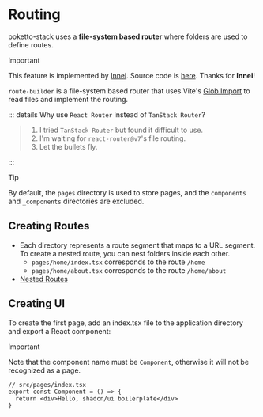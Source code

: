 # Routing

poketto-stack uses a **file-system based router** where folders are used to define routes.

> [!IMPORTANT]
> This feature is implemented by [Innei](https://github.com/innei). Source code is [here](https://github.com/innei-template/vite-react-tailwind-template/blob/master/src/utils/route-builder.ts). Thanks for **Innei**!

`route-builder` is a file-system based router that uses Vite's [Glob Import](https://cn.vitejs.dev/guide/features#glob-import) to read files and implement the routing.

::: details Why use `React Router` instead of `TanStack Router`?

> 1. I tried `TanStack Router` but found it difficult to use.
> 2. I'm waiting for `react-router@v7`'s file routing.
> 3. Let the bullets fly.

:::

> [!TIP]
> By default, the `pages` directory is used to store pages, and the `components` and `_components` directories are excluded.

## Creating Routes

- Each directory represents a route segment that maps to a URL segment. To create a nested route, you can nest folders inside each other.
  - `pages/home/index.tsx` corresponds to the route `/home`
  - `pages/home/about.tsx` corresponds to the route `/home/about`
- [Nested Routes](./route-group.md)

## Creating UI

To create the first page, add an index.tsx file to the application directory and export a React component:

> [!IMPORTANT]
> Note that the component name must be `Component`, otherwise it will not be recognized as a page.

```tsx
// src/pages/index.tsx
export const Component = () => {
  return <div>Hello, shadcn/ui boilerplate</div>
}
```

